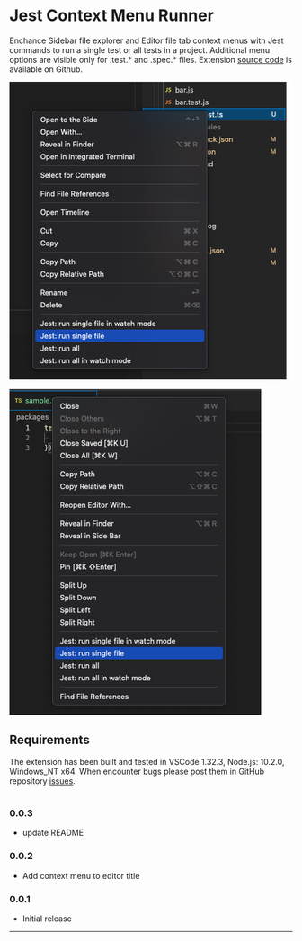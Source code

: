 # Jest Context Menu Runner

Enchance Sidebar file explorer and Editor file tab context menus with Jest commands to run a single test or all tests in a project. 
Additional menu options are visible only for .test.* and .spec.* files. Extension [source code](https://github.com/buberdds/vs-jest-context-menu-runner) is  available on Github.

![Sidebar context menu example](images/sidebarContext.png)

![Editor context menu example](images/editorContext.png)

## Requirements

The extension has been built and tested in VSCode 1.32.3, Node.js: 10.2.0, Windows_NT x64. When encounter bugs please post them in GitHub repository [issues](https://github.com/DevelAx/Daddy-Jest/issues).

#

### 0.0.3

- update README 

### 0.0.2

- Add context menu to editor title 

### 0.0.1

- Initial release

-----------------------------------------------------------------------------------------------------------
